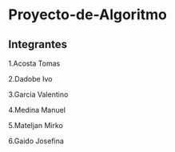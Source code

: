 # Proyecto-de-Algoritmo

## Integrantes

1.Acosta Tomas

2.Dadobe Ivo

3.Garcia Valentino

4.Medina Manuel

5.Mateljan Mirko

6.Gaido Josefina
